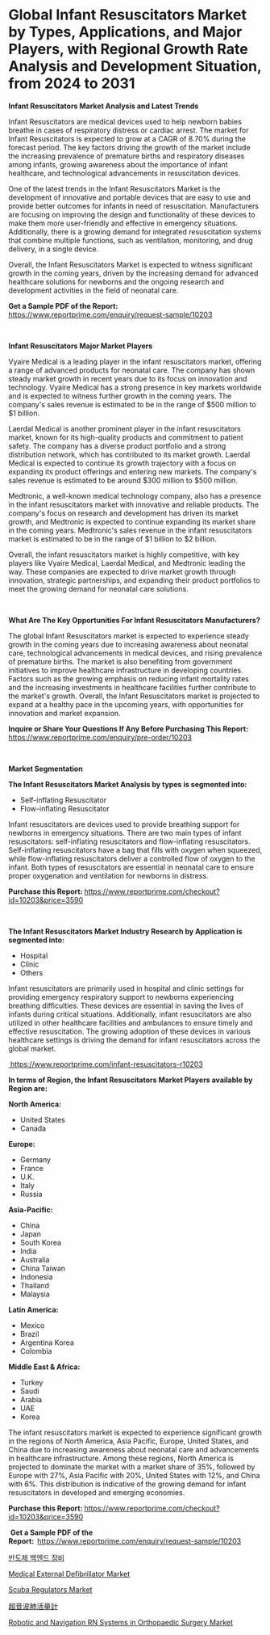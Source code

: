 <p><h1>Global Infant Resuscitators Market by Types, Applications, and Major Players, with Regional Growth Rate Analysis and Development Situation, from 2024 to 2031</h1></p><p><strong>Infant Resuscitators Market Analysis and Latest Trends</strong></p>
<p><p>Infant Resuscitators are medical devices used to help newborn babies breathe in cases of respiratory distress or cardiac arrest. The market for Infant Resuscitators is expected to grow at a CAGR of 8.70% during the forecast period. The key factors driving the growth of the market include the increasing prevalence of premature births and respiratory diseases among infants, growing awareness about the importance of infant healthcare, and technological advancements in resuscitation devices.</p><p>One of the latest trends in the Infant Resuscitators Market is the development of innovative and portable devices that are easy to use and provide better outcomes for infants in need of resuscitation. Manufacturers are focusing on improving the design and functionality of these devices to make them more user-friendly and effective in emergency situations. Additionally, there is a growing demand for integrated resuscitation systems that combine multiple functions, such as ventilation, monitoring, and drug delivery, in a single device.</p><p>Overall, the Infant Resuscitators Market is expected to witness significant growth in the coming years, driven by the increasing demand for advanced healthcare solutions for newborns and the ongoing research and development activities in the field of neonatal care.</p></p>
<p><strong>Get a Sample PDF of the Report:&nbsp;</strong> <a href="https://www.reportprime.com/enquiry/request-sample/10203">https://www.reportprime.com/enquiry/request-sample/10203</a></p>
<p>&nbsp;</p>
<p><strong>Infant Resuscitators Major Market Players</strong></p>
<p><p>Vyaire Medical is a leading player in the infant resuscitators market, offering a range of advanced products for neonatal care. The company has shown steady market growth in recent years due to its focus on innovation and technology. Vyaire Medical has a strong presence in key markets worldwide and is expected to witness further growth in the coming years. The company's sales revenue is estimated to be in the range of $500 million to $1 billion.</p><p>Laerdal Medical is another prominent player in the infant resuscitators market, known for its high-quality products and commitment to patient safety. The company has a diverse product portfolio and a strong distribution network, which has contributed to its market growth. Laerdal Medical is expected to continue its growth trajectory with a focus on expanding its product offerings and entering new markets. The company's sales revenue is estimated to be around $300 million to $500 million.</p><p>Medtronic, a well-known medical technology company, also has a presence in the infant resuscitators market with innovative and reliable products. The company's focus on research and development has driven its market growth, and Medtronic is expected to continue expanding its market share in the coming years. Medtronic's sales revenue in the infant resuscitators market is estimated to be in the range of $1 billion to $2 billion.</p><p>Overall, the infant resuscitators market is highly competitive, with key players like Vyaire Medical, Laerdal Medical, and Medtronic leading the way. These companies are expected to drive market growth through innovation, strategic partnerships, and expanding their product portfolios to meet the growing demand for neonatal care solutions.</p></p>
<p>&nbsp;</p>
<p><strong>What Are The Key Opportunities For Infant Resuscitators Manufacturers?</strong></p>
<p><p>The global Infant Resuscitators market is expected to experience steady growth in the coming years due to increasing awareness about neonatal care, technological advancements in medical devices, and rising prevalence of premature births. The market is also benefiting from government initiatives to improve healthcare infrastructure in developing countries. Factors such as the growing emphasis on reducing infant mortality rates and the increasing investments in healthcare facilities further contribute to the market's growth. Overall, the Infant Resuscitators market is projected to expand at a healthy pace in the upcoming years, with opportunities for innovation and market expansion.</p></p>
<p><strong>Inquire or Share Your Questions If Any Before Purchasing This Report:</strong> <a href="https://www.reportprime.com/enquiry/pre-order/10203">https://www.reportprime.com/enquiry/pre-order/10203</a></p>
<p>&nbsp;</p>
<p><strong>Market Segmentation</strong></p>
<p><strong>The Infant Resuscitators Market Analysis by types is segmented into:</strong></p>
<p><ul><li>Self-inflating Resuscitator</li><li>Flow-inflating Resuscitator</li></ul></p>
<p><p>Infant resuscitators are devices used to provide breathing support for newborns in emergency situations. There are two main types of infant resuscitators: self-inflating resuscitators and flow-inflating resuscitators. Self-inflating resuscitators have a bag that fills with oxygen when squeezed, while flow-inflating resuscitators deliver a controlled flow of oxygen to the infant. Both types of resuscitators are essential in neonatal care to ensure proper oxygenation and ventilation for newborns in distress.</p></p>
<p><strong>Purchase this Report:&nbsp;</strong><a href="https://www.reportprime.com/checkout?id=10203&price=3590">https://www.reportprime.com/checkout?id=10203&price=3590</a></p>
<p>&nbsp;</p>
<p><strong>The Infant Resuscitators Market Industry Research by Application is segmented into:</strong></p>
<p><ul><li>Hospital</li><li>Clinic</li><li>Others</li></ul></p>
<p><p>Infant resuscitators are primarily used in hospital and clinic settings for providing emergency respiratory support to newborns experiencing breathing difficulties. These devices are essential in saving the lives of infants during critical situations. Additionally, infant resuscitators are also utilized in other healthcare facilities and ambulances to ensure timely and effective resuscitation. The growing adoption of these devices in various healthcare settings is driving the demand for infant resuscitators across the global market.</p></p>
<p><a href="https://www.reportprime.com/infant-resuscitators-r10203">&nbsp;https://www.reportprime.com/infant-resuscitators-r10203</a></p>
<p><strong>In terms of Region, the Infant Resuscitators Market Players available by Region are:</strong></p>
<p>
    <p> <strong> North America: </strong>
        <ul>
            <li>United States</li>
            <li>Canada</li>
        </ul>
        </p> 
    <p> <strong> Europe: </strong>
        <ul>
            <li>Germany</li>
            <li>France</li>
            <li>U.K.</li>
            <li>Italy</li>
            <li>Russia</li>
        </ul>
        </p> 
    <p> <strong> Asia-Pacific: </strong>
        <ul>
            <li>China</li>
            <li>Japan</li>
            <li>South Korea</li>
            <li>India</li>
            <li>Australia</li>
            <li>China Taiwan</li>
            <li>Indonesia</li>
            <li>Thailand</li>
            <li>Malaysia</li>
        </ul>
        </p> 
    <p> <strong> Latin America: </strong>
        <ul>
            <li>Mexico</li>
            <li>Brazil</li>
            <li>Argentina Korea</li>
            <li>Colombia</li>
        </ul>
        </p> 
    <p> <strong> Middle East & Africa: </strong>
        <ul>
            <li>Turkey</li>
            <li>Saudi</li>
            <li>Arabia</li>
            <li>UAE</li>
            <li>Korea</li>
        </ul>
    </p>
    </p>
<p><p>The infant resuscitators market is expected to experience significant growth in the regions of North America, Asia Pacific, Europe, United States, and China due to increasing awareness about neonatal care and advancements in healthcare infrastructure. Among these regions, North America is projected to dominate the market with a market share of 35%, followed by Europe with 27%, Asia Pacific with 20%, United States with 12%, and China with 6%. This distribution is indicative of the growing demand for infant resuscitators in developed and emerging economies.</p></p>
<p><strong>Purchase this Report: </strong><a href="https://www.reportprime.com/checkout?id=10203&price=3590">https://www.reportprime.com/checkout?id=10203&price=3590</a></p>
<p>&nbsp;<strong>Get a Sample PDF of the Report:&nbsp;&nbsp;</strong><a href="https://www.reportprime.com/enquiry/request-sample/10203">https://www.reportprime.com/enquiry/request-sample/10203</a></p>
<p><strong></strong></p>
<p><p><a href="https://github.com/camron674/Market-Research-Report-List-1/blob/main/435908674185.md">반도체 백엔드 장비</a></p><p><a href="https://github.com/LaceyZemlak1/Market-Research-Report-List-1/blob/main/medical-external-defibrillator-market.md">Medical External Defibrillator Market</a></p><p><a href="https://issuu.com/reportprime-2/docs/scuba-regulators-market-size-2030.pptx">Scuba Regulators Market</a></p><p><a href="https://medium.com/@kyaorris56456/%E8%B6%85%E9%9F%B3%E6%B3%A2%E3%82%B9%E3%83%91%E3%82%A4%E3%83%AD%E3%83%A1%E3%83%BC%E3%82%BF%E3%83%BC%E5%B8%82%E5%A0%B4%E3%81%AE%E3%82%B7%E3%82%A7%E3%82%A2%E3%81%AE%E9%80%B2%E5%8C%96%E3%81%A8%E5%B8%82%E5%A0%B4%E6%88%90%E9%95%B7%E3%83%88%E3%83%AC%E3%83%B3%E3%83%89-2024%E5%B9%B4%E3%81%8B%E3%82%892031%E5%B9%B4%E3%81%BE%E3%81%A7-c7e80ab81dcf">超音波肺活量計</a></p><p><a href="https://github.com/MyrtisWest1/Market-Research-Report-List-1/blob/main/robotic-and-navigation-rn-systems-in-orthopaedic-surgery-market.md">Robotic and Navigation RN Systems in Orthopaedic Surgery Market</a></p></p>